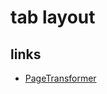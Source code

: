 # tab layout

## links

- [PageTransformer](https://developer.android.com/training/animation/screen-slide-2#pagetransformer)
